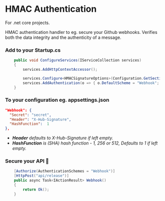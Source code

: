 # HMAC Authentication

For .net core projects.

HMAC authentication handler to eg. secure your Github webhooks.
Verifies both the data integrity and the authenticity of a message.

### Add to your Startup.cs
```c#
	public void ConfigureServices(IServiceCollection services)
	{
		services.AddHttpContextAccessor();

		services.Configure<HMACSignatureOptions>(Configuration.GetSection("Webhook"));
		services.AddAuthentication(o => { o.DefaultScheme = "Webhook"; }).AddScheme<HMACSignatureHandler>("Webhook");
	}
```

### To your configuration eg. appsettings.json
```json
"Webhook": {
  "Secret": "secret",
  "Header": "X-Hub-Signature", 
  "HashFunction":  1
},
```
- _**Header** defaults to X-Hub-Signature if left empty._
- _**HashFunction** is (SHA) hash function - 1, 256 or 512, Defaults to 1 if left empty._


### Secure your API :rocket:
```c#
	[Authorize(AuthenticationSchemes = "Webhook")]
	[HttpPost("api/release")]
	public async Task<IActionResult> Webhook()
	{
		return Ok();
	}
```
